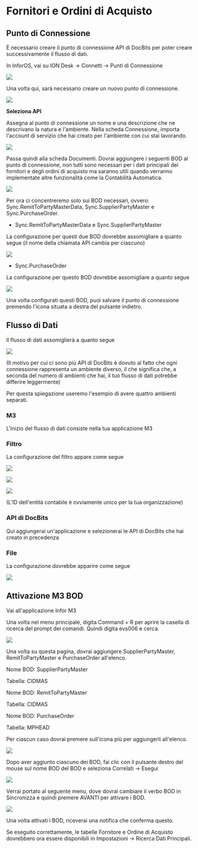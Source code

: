 # Fornitori e Ordini di Acquisto

## **Punto di Connessione**

È necessario creare il punto di connessione API di DocBits per poter creare successivamente il flusso di dati.

In InforOS, vai su ION Desk → Connetti → Punti di Connessione

![](https://lh7-us.googleusercontent.com/ySRjNzMXFzwSOYKx9hnlKLPHPuXpmfTvRADBfV6cpT8ajiEUbS4oXpd9InhXG09mHLakhqBTJMH4yQJNG5z9RXmbAjh8YbuGhxnXSeooIH\_r3RAGOvJE6Ok67ST\_272zFfhB\_TTFYg3b-NwFq0CAv2o)

Una volta qui, sarà necessario creare un nuovo punto di connessione.

![](https://lh7-us.googleusercontent.com/ZDv-F3iayFqnsvVLlAE1kr0NNncsvuYtzcE\_WQj-0ONoE7McRl-f6\_DDH9ErQ0KLspZFFJ43t5EfnPBJjVg25YISMEQ--X4MmK6SVWzB60-Fq6mtwdhiOBwSnL-8vASXsto9iab0dnve6eeG8yuqNoI)

**Seleziona API**

Assegna al punto di connessione un nome e una descrizione che ne descrivano la natura e l'ambiente. Nella scheda Connessione, importa l'account di servizio che hai creato per l'ambiente con cui stai lavorando.

![](https://lh7-us.googleusercontent.com/UCuGTwKARn3auhYdDDUbQ78Ok3qBNE1KpGEMealfPvgRju4VRLn2AfKaL5tLDcAh00poLHNQU-Q6koBhG5RdxK4CJrrL6Qeb4D52qnhw3aG1LZniuzHRXwOyzGcJvRnQtLGbp6PIseXvWxHlk-AMlz0)

Passa quindi alla scheda Documenti. Dovrai aggiungere i seguenti BOD al punto di connessione, non tutti sono necessari per i dati principali dei fornitori e degli ordini di acquisto ma saranno utili quando verranno implementate altre funzionalità come la Contabilità Automatica.

![](https://lh7-us.googleusercontent.com/25Hizkx23i1c8-QHSrE7mPAH7zW6ux9iHTcP8\_l6EJJy548CvuNPF1R86Fuqx5iYZP9HF-Z4G6hntkaUtlOMetHIzAVZyBM6VIQ-vsvy6P5YBuAj4yscdJe8ySOHwIRQwFpShRiFGC83v467LLBaXq8)

Per ora ci concentreremo solo sui BOD necessari, ovvero: Sync.RemitToPartyMasterData, Sync.SupplierPartyMaster e Sync.PurchaseOrder.

* Sync.RemitToPartyMasterData e Sync.SupplierPartyMaster

La configurazione per questi due BOD dovrebbe assomigliare a quanto segue (il nome della chiamata API cambia per ciascuno)

![](https://lh7-us.googleusercontent.com/1SeyL73b7K9vxkTzKk-pumRleoY1sx9MVwgEBMZ-oUf6GXG2C7fKIRMbnhWHHhIQhUDBS3oKQidrQIN08FZ\_7eKEt1Yp0cRqnsDlv1R5ShdZdNKmaXmU\_19DAVtiT3U0m2qm4cBOj9FcnT0eyawfJXk)

* Sync.PurchaseOrder

La configurazione per questo BOD dovrebbe assomigliare a quanto segue

![](https://lh7-us.googleusercontent.com/ljXpQxwepI3u6kcITZfACV9yYL1ZZZtBbWimkXW6aWFTI-yd7Gajrxw2pwxdcF1Xv3KoGDalq72yXvaipjQ-OmbcTzJ0PUUKnmE0pBa5pASEPg0amqKSbU82ZDOKr5alWXynAd53IM2i9HgZ1CsYIB4)

Una volta configurati questi BOD, puoi salvare il punto di connessione premendo l'icona situata a destra del pulsante indietro.

## **Flusso di Dati**

Il flusso di dati assomiglierà a quanto segue

![](https://lh7-us.googleusercontent.com/BtszuCXPwv-WYCGtnd\_beU9t0uNntEu6U2iCSstxu1GAziuCfFafQdy2LKZkYw4kbQVfzI5lBYYajOeNwXkn84xy7AXWlCFX4GLo6dukWtfkFPMsXaPga0EkbnrI0bHSKqezXsvYJKymemZYDySIfA8)

(Il motivo per cui ci sono più API di DocBits è dovuto al fatto che ogni connessione rappresenta un ambiente diverso, il che significa che, a seconda del numero di ambienti che hai, il tuo flusso di dati potrebbe differire leggermente)

Per questa spiegazione useremo l'esempio di avere quattro ambienti separati.

### **M3**

L'inizio del flusso di dati consiste nella tua applicazione M3

### **Filtro**

La configurazione del filtro appare come segue

![](https://lh7-us.googleusercontent.com/-rMMaL3ToAoxqMFXybclIcd61H4S25HI90xnHANGl3J7ldZ374\_T2V0q\_\_QSwuNSuXfu829G7kYRCfVslx-l9b1j5LAVKonCQqO3aK2FuWNwmtyvytAF6PaIv8jiEJhhxSwU47eKEo1ozbzyndSW7BY)

![](https://lh7-us.googleusercontent.com/npa9V37wV661zRD-pccafrGqw4hRb-Tk7iZ84UyyjE0gtfAcI1ma6\_QWS3iEcBW35trveCG3CnXiZAnFIQyYM278XYJqIuzQh3SUmbAxLCmyTCHkiOhpDJwSfFDJtc8PlcbrmrBdZLACsK3B8sCSyDA)

![](https://lh7-us.googleusercontent.com/saiZJD9diyo2JC-XV0vYCboPZJP-87zDH7LIGuBNMNzhL5alDZkShpCARfYd21oroC8eYBfYdckJiONty9IuOc7zHkIIlUWNqoxnPfygEc1R1Tnjt1KPZpSTr7-RLaa5lqS3\_2DPj96aV0vLdZk2tzw)

(L'ID dell'entità contabile è ovviamente unico per la tua organizzazione)

### **API di DocBits**

Qui aggiungerai un'applicazione e selezionerai le API di DocBits che hai creato in precedenza
### **File**

La configurazione dovrebbe apparire come segue

![](https://lh7-us.googleusercontent.com/GLI8kFjQHePMo4ZBWIR1WPNAhkvmtG0BfYADpdlmNqEFMYJclMInVYmKPdaElPLyPR5qtkWOKTnqDFXMDV2pML3igNOFyFj3R9fj2XHRAs6-Rl3KWz4a8-ednk15wyLDJUziAR6ZT4GjuZO2ANw1ymY)

## **Attivazione M3 BOD**

Vai all'applicazione Infor M3

Una volta nel menu principale, digita Command + R per aprire la casella di ricerca del prompt dei comandi. Quindi digita evs006 e cerca.

![](https://lh7-us.googleusercontent.com/Vn2WD1-8RuDURsYmzrTARO4mBafwhBUvDImM3z2Nd\_hDnVRWjbHgOoplV8QhBC9QtslnWqZyJNIhudvGFGaEl5S-qgloKn0rpwQsF0EuVnrzVplg1urqvSQ9fNa5Qetx8TwLuxZzL3N7wHz9kX4xr\_o)

Una volta su questa pagina, dovrai aggiungere SupplierPartyMaster, RemitToPartyMaster e PurchaseOrder all'elenco.

Nome BOD: SupplierPartyMaster

Tabella: CIDMAS

Nome BOD: RemitToPartyMaster

Tabella: CIDMAS

Nome BOD: PurchaseOrder

Tabella: MPHEAD

Per ciascun caso dovrai premere sull'icona più per aggiungerli all'elenco.

![](https://lh7-us.googleusercontent.com/3y5xAtk4nSc5Eqk-vOJLL59jQHc1w-Fmtn0PIjSiBWTeOo974zg4UjjrK890MjfnsU1a4UtiSqtwcNlHmr6el6GRBd8GrSN\_ZlPk3W\_IQIVcppHOYwnAzHEgRF22JmeRRkJSHotXvd3k\_94\_pYjt6Uw)

Dopo aver aggiunto ciascuno dei BOD, fai clic con il pulsante destro del mouse sul nome BOD del BOD e seleziona Correlati → Esegui

![](https://lh7-us.googleusercontent.com/HjkKvk7khjPgpjXmfyTyOLE2vNeB2qt2oN9ShOmrQiYhhvokRlBaZ0rlPtbwWUld54EhUJZLK0OVNGH\_eIYzFj22XgFHZccEM9g2nVQ\_5BgouHYoMfzfWYQVwluSdcednqrjilSByCdt44ytHgfCNyo)

Verrai portato al seguente menu, dove dovrai cambiare il verbo BOD in Sincronizza e quindi premere AVANTI per attivare i BOD.

![](https://lh7-us.googleusercontent.com/FoJTP89zGI0FwRTyLjkIKfW75MbCrvcvqD\_ka--G1SFdzIhBAp7dq63\_WKMIEC-ouCHWA7sRd25rWfWclZJmWd7SGIZLwnSQ4id3nq82hOuFV9-mzMHAtGlhfCKtYwcQnrLyMSsrTmKNyME7lpYSeNA)

Una volta attivati i BOD, riceverai una notifica che conferma questo.

Se eseguito correttamente, le tabelle Fornitore e Ordine di Acquisto dovrebbero ora essere disponibili in Impostazioni → Ricerca Dati Principali.
